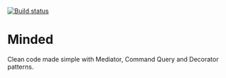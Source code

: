 [![Build status](https://manuelsal.visualstudio.com/House%20keeping/_apis/build/status/Build%20nuget%20package)](https://manuelsal.visualstudio.com/House%20keeping/_build/latest?definitionId=10)

# Minded
Clean code made simple with Mediator, Command Query and Decorator patterns.
